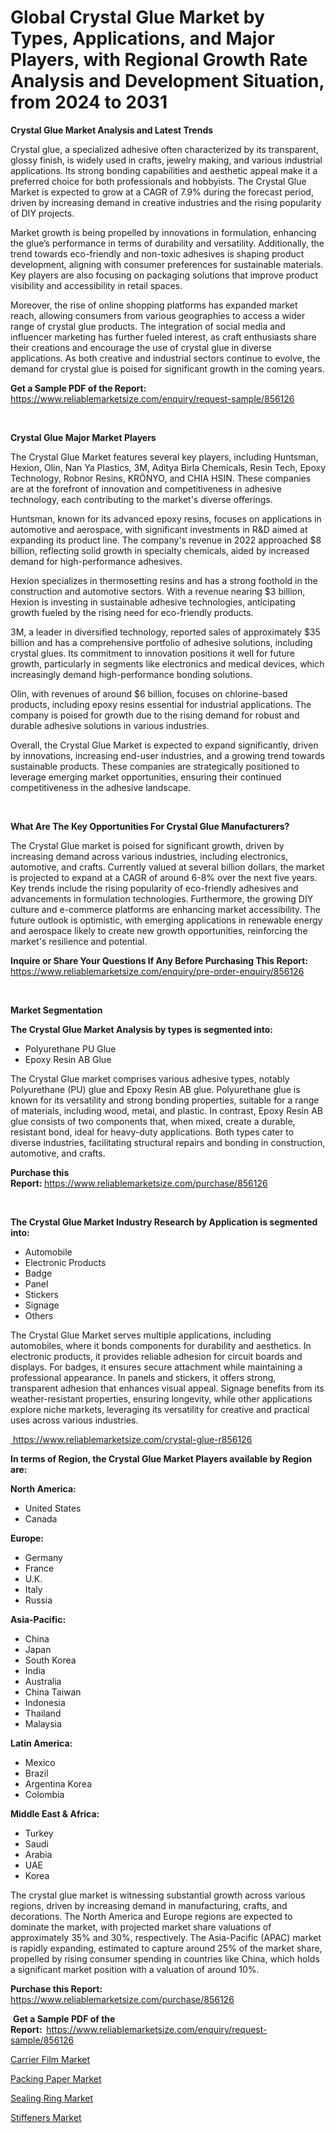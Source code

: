 <p><h1>Global Crystal Glue Market by Types, Applications, and Major Players, with Regional Growth Rate Analysis and Development Situation, from 2024 to 2031</h1></p><p><strong>Crystal Glue Market Analysis and Latest Trends</strong></p>
<p><p>Crystal glue, a specialized adhesive often characterized by its transparent, glossy finish, is widely used in crafts, jewelry making, and various industrial applications. Its strong bonding capabilities and aesthetic appeal make it a preferred choice for both professionals and hobbyists. The Crystal Glue Market is expected to grow at a CAGR of 7.9% during the forecast period, driven by increasing demand in creative industries and the rising popularity of DIY projects.</p><p>Market growth is being propelled by innovations in formulation, enhancing the glue’s performance in terms of durability and versatility. Additionally, the trend towards eco-friendly and non-toxic adhesives is shaping product development, aligning with consumer preferences for sustainable materials. Key players are also focusing on packaging solutions that improve product visibility and accessibility in retail spaces.</p><p>Moreover, the rise of online shopping platforms has expanded market reach, allowing consumers from various geographies to access a wider range of crystal glue products. The integration of social media and influencer marketing has further fueled interest, as craft enthusiasts share their creations and encourage the use of crystal glue in diverse applications. As both creative and industrial sectors continue to evolve, the demand for crystal glue is poised for significant growth in the coming years.</p></p>
<p><strong>Get a Sample PDF of the Report:&nbsp;</strong> <a href="https://www.reliablemarketsize.com/enquiry/request-sample/856126?utm_campaign=1133&utm_medium=2&utm_source=Github&utm_content=ia&utm_term=08112024&utm_id=crystal-glue">https://www.reliablemarketsize.com/enquiry/request-sample/856126</a></p>
<p>&nbsp;</p>
<p><strong>Crystal Glue Major Market Players</strong></p>
<p><p>The Crystal Glue Market features several key players, including Huntsman, Hexion, Olin, Nan Ya Plastics, 3M, Aditya Birla Chemicals, Resin Tech, Epoxy Technology, Robnor Resins, KRÖNYO, and CHIA HSIN. These companies are at the forefront of innovation and competitiveness in adhesive technology, each contributing to the market's diverse offerings.</p><p>Huntsman, known for its advanced epoxy resins, focuses on applications in automotive and aerospace, with significant investments in R&D aimed at expanding its product line. The company's revenue in 2022 approached $8 billion, reflecting solid growth in specialty chemicals, aided by increased demand for high-performance adhesives.</p><p>Hexion specializes in thermosetting resins and has a strong foothold in the construction and automotive sectors. With a revenue nearing $3 billion, Hexion is investing in sustainable adhesive technologies, anticipating growth fueled by the rising need for eco-friendly products.</p><p>3M, a leader in diversified technology, reported sales of approximately $35 billion and has a comprehensive portfolio of adhesive solutions, including crystal glues. Its commitment to innovation positions it well for future growth, particularly in segments like electronics and medical devices, which increasingly demand high-performance bonding solutions.</p><p>Olin, with revenues of around $6 billion, focuses on chlorine-based products, including epoxy resins essential for industrial applications. The company is poised for growth due to the rising demand for robust and durable adhesive solutions in various industries.</p><p>Overall, the Crystal Glue Market is expected to expand significantly, driven by innovations, increasing end-user industries, and a growing trend towards sustainable products. These companies are strategically positioned to leverage emerging market opportunities, ensuring their continued competitiveness in the adhesive landscape.</p></p>
<p>&nbsp;</p>
<p><strong>What Are The Key Opportunities For Crystal Glue Manufacturers?</strong></p>
<p><p>The Crystal Glue market is poised for significant growth, driven by increasing demand across various industries, including electronics, automotive, and crafts. Currently valued at several billion dollars, the market is projected to expand at a CAGR of around 6-8% over the next five years. Key trends include the rising popularity of eco-friendly adhesives and advancements in formulation technologies. Furthermore, the growing DIY culture and e-commerce platforms are enhancing market accessibility. The future outlook is optimistic, with emerging applications in renewable energy and aerospace likely to create new growth opportunities, reinforcing the market's resilience and potential.</p></p>
<p><strong>Inquire or Share Your Questions If Any Before Purchasing This Report:</strong> <a href="https://www.reliablemarketsize.com/enquiry/pre-order-enquiry/856126?utm_campaign=1133&utm_medium=2&utm_source=Github&utm_content=ia&utm_term=08112024&utm_id=crystal-glue">https://www.reliablemarketsize.com/enquiry/pre-order-enquiry/856126</a></p>
<p>&nbsp;</p>
<p><strong>Market Segmentation</strong></p>
<p><strong>The Crystal Glue Market Analysis by types is segmented into:</strong></p>
<p><ul><li>Polyurethane PU Glue</li><li>Epoxy Resin AB Glue</li></ul></p>
<p><p>The Crystal Glue market comprises various adhesive types, notably Polyurethane (PU) glue and Epoxy Resin AB glue. Polyurethane glue is known for its versatility and strong bonding properties, suitable for a range of materials, including wood, metal, and plastic. In contrast, Epoxy Resin AB glue consists of two components that, when mixed, create a durable, resistant bond, ideal for heavy-duty applications. Both types cater to diverse industries, facilitating structural repairs and bonding in construction, automotive, and crafts.</p></p>
<p><strong>Purchase this Report:&nbsp;</strong><a href="https://www.reliablemarketsize.com/purchase/856126?utm_campaign=1133&utm_medium=2&utm_source=Github&utm_content=ia&utm_term=08112024&utm_id=crystal-glue">https://www.reliablemarketsize.com/purchase/856126</a></p>
<p>&nbsp;</p>
<p><strong>The Crystal Glue Market Industry Research by Application is segmented into:</strong></p>
<p><ul><li>Automobile</li><li>Electronic Products</li><li>Badge</li><li>Panel</li><li>Stickers</li><li>Signage</li><li>Others</li></ul></p>
<p><p>The Crystal Glue Market serves multiple applications, including automobiles, where it bonds components for durability and aesthetics. In electronic products, it provides reliable adhesion for circuit boards and displays. For badges, it ensures secure attachment while maintaining a professional appearance. In panels and stickers, it offers strong, transparent adhesion that enhances visual appeal. Signage benefits from its weather-resistant properties, ensuring longevity, while other applications explore niche markets, leveraging its versatility for creative and practical uses across various industries.</p></p>
<p><a href="https://www.reliablemarketsize.com/crystal-glue-r856126?utm_campaign=1133&utm_medium=2&utm_source=Github&utm_content=ia&utm_term=08112024&utm_id=crystal-glue">&nbsp;https://www.reliablemarketsize.com/crystal-glue-r856126</a></p>
<p><strong>In terms of Region, the Crystal Glue Market Players available by Region are:</strong></p>
<p>
    <p> <strong> North America: </strong>
        <ul>
            <li>United States</li>
            <li>Canada</li>
        </ul>
        </p> 
    <p> <strong> Europe: </strong>
        <ul>
            <li>Germany</li>
            <li>France</li>
            <li>U.K.</li>
            <li>Italy</li>
            <li>Russia</li>
        </ul>
        </p> 
    <p> <strong> Asia-Pacific: </strong>
        <ul>
            <li>China</li>
            <li>Japan</li>
            <li>South Korea</li>
            <li>India</li>
            <li>Australia</li>
            <li>China Taiwan</li>
            <li>Indonesia</li>
            <li>Thailand</li>
            <li>Malaysia</li>
        </ul>
        </p> 
    <p> <strong> Latin America: </strong>
        <ul>
            <li>Mexico</li>
            <li>Brazil</li>
            <li>Argentina Korea</li>
            <li>Colombia</li>
        </ul>
        </p> 
    <p> <strong> Middle East & Africa: </strong>
        <ul>
            <li>Turkey</li>
            <li>Saudi</li>
            <li>Arabia</li>
            <li>UAE</li>
            <li>Korea</li>
        </ul>
    </p>
    </p>
<p><p>The crystal glue market is witnessing substantial growth across various regions, driven by increasing demand in manufacturing, crafts, and decorations. The North America and Europe regions are expected to dominate the market, with projected market share valuations of approximately 35% and 30%, respectively. The Asia-Pacific (APAC) market is rapidly expanding, estimated to capture around 25% of the market share, propelled by rising consumer spending in countries like China, which holds a significant market position with a valuation of around 10%.</p></p>
<p><strong>Purchase this Report: </strong><a href="https://www.reliablemarketsize.com/purchase/856126?utm_campaign=1133&utm_medium=2&utm_source=Github&utm_content=ia&utm_term=08112024&utm_id=crystal-glue">https://www.reliablemarketsize.com/purchase/856126</a></p>
<p>&nbsp;<strong>Get a Sample PDF of the Report:&nbsp;&nbsp;</strong><a href="https://www.reliablemarketsize.com/enquiry/request-sample/856126?utm_campaign=1133&utm_medium=2&utm_source=Github&utm_content=ia&utm_term=08112024&utm_id=crystal-glue">https://www.reliablemarketsize.com/enquiry/request-sample/856126</a></p>
<p><strong></strong></p>
<p><p><a href="https://github.com/WillieWoodard/Market-Research-Report-List-6/blob/main/carrier-film-market.md?utm_campaign=1133&utm_medium=2&utm_source=Github&utm_content=ia&utm_term=08112024&utm_id=crystal-glue">Carrier Film Market</a></p><p><a href="https://github.com/sandygraoj2/Market-Research-Report-List-1/blob/main/packing-paper-market.md?utm_campaign=1133&utm_medium=2&utm_source=Github&utm_content=ia&utm_term=08112024&utm_id=crystal-glue">Packing Paper Market</a></p><p><a href="https://github.com/lakeishabuahb/Market-Research-Report-List-1/blob/main/sealing-ring-market.md?utm_campaign=1133&utm_medium=2&utm_source=Github&utm_content=ia&utm_term=08112024&utm_id=crystal-glue">Sealing Ring Market</a></p><p><a href="https://github.com/rosalee3esue/Market-Research-Report-List-1/blob/main/stiffeners-market.md?utm_campaign=1133&utm_medium=2&utm_source=Github&utm_content=ia&utm_term=08112024&utm_id=crystal-glue">Stiffeners Market</a></p></p>